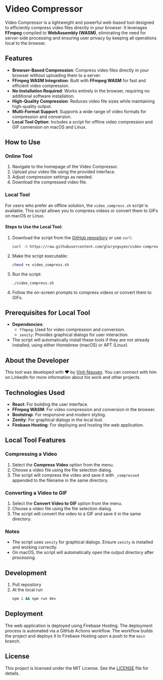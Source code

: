 # Video Compressor

Video Compressor is a lightweight and powerful web-based tool designed to efficiently compress video files directly in your browser. It leverages **FFmpeg** compiled to **WebAssembly (WASM)**, eliminating the need for server-side processing and ensuring user privacy by keeping all operations local to the browser.

## Features

- **Browser-Based Compression**: Compress video files directly in your browser without uploading them to a server.
- **FFmpeg WASM Integration**: Built with **FFmpeg WASM** for fast and efficient video compression.
- **No Installation Required**: Works entirely in the browser, requiring no additional software installation.
- **High-Quality Compression**: Reduces video file sizes while maintaining high-quality output.
- **Multi-Format Support**: Supports a wide range of video formats for compression and conversion.
- **Local Tool Option**: Includes a script for offline video compression and GIF conversion on macOS and Linux.

## How to Use

### Online Tool

1. Navigate to the homepage of the Video Compressor.
2. Upload your video file using the provided interface.
3. Adjust compression settings as needed.
4. Download the compressed video file.

### Local Tool

For users who prefer an offline solution, the `video_compress.sh` script is available. This script allows you to compress videos or convert them to GIFs on macOS or Linux.

#### Steps to Use the Local Tool:

1. Download the script from the [GitHub repository](https://github.com/glorynguyen/video-compressor/blob/main/video_compress.sh) or use `curl`:
   ```bash
   curl -O https://raw.githubusercontent.com/glorynguyen/video-compressor/main/video_compress.sh
   ```
2. Make the script executable:
   ```bash
   chmod +x video_compress.sh
   ```
3. Run the script:
   ```bash
   ./video_compress.sh
   ```
4. Follow the on-screen prompts to compress videos or convert them to GIFs.

## Prerequisites for Local Tool

- **Dependencies**:
  - `ffmpeg`: Used for video compression and conversion.
  - `zenity`: Provides graphical dialogs for user interaction.
- The script will automatically install these tools if they are not already installed, using either Homebrew (macOS) or APT (Linux).

## About the Developer

This tool was developed with ❤️ by [Vinh Nguyen](https://www.linkedin.com/in/vinh-nguyen-479781130/). You can connect with him on LinkedIn for more information about his work and other projects.

## Technologies Used

- **React**: For building the user interface.
- **FFmpeg WASM**: For video compression and conversion in the browser.
- **Bootstrap**: For responsive and modern styling.
- **Zenity**: For graphical dialogs in the local tool.
- **Firebase Hosting**: For deploying and hosting the web application.

## Local Tool Features

### Compressing a Video

1. Select the **Compress Video** option from the menu.
2. Choose a video file using the file selection dialog.
3. The script will compress the video and save it with `_compressed` appended to the filename in the same directory.

### Converting a Video to GIF

1. Select the **Convert Video to GIF** option from the menu.
2. Choose a video file using the file selection dialog.
3. The script will convert the video to a GIF and save it in the same directory.

### Notes

- The script uses `zenity` for graphical dialogs. Ensure `zenity` is installed and working correctly.
- On macOS, the script will automatically open the output directory after processing.

## Development
1. Pull repository
2. At the local run
   ```bash
   npm i && npm run dev
   ```

## Deployment

The web application is deployed using Firebase Hosting. The deployment process is automated via a GitHub Actions workflow. The workflow builds the project and deploys it to Firebase Hosting upon a push to the `main` branch.

## License

This project is licensed under the MIT License. See the [LICENSE](./LICENSE) file for details.
